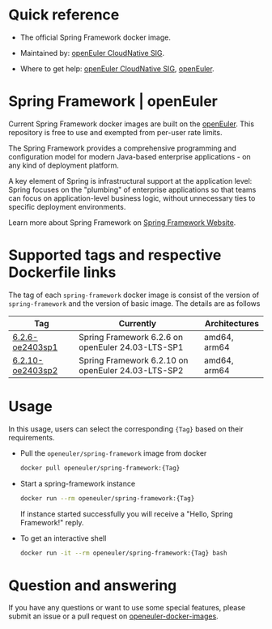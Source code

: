 # Quick reference

- The official Spring Framework docker image.

- Maintained by: [openEuler CloudNative SIG](https://gitee.com/openeuler/cloudnative).

- Where to get help: [openEuler CloudNative SIG](https://gitee.com/openeuler/cloudnative), [openEuler](https://gitee.com/openeuler/community).

# Spring Framework | openEuler
Current Spring Framework docker images are built on the [openEuler](https://repo.openeuler.org/). This repository is free to use and exempted from per-user rate limits.

The Spring Framework provides a comprehensive programming and configuration model for modern Java-based enterprise applications - on any kind of deployment platform.

A key element of Spring is infrastructural support at the application level: Spring focuses on the "plumbing" of enterprise applications so that teams can focus on application-level business logic, without unnecessary ties to specific deployment environments.

Learn more about Spring Framework on [Spring Framework Website](https://spring.io/projects/spring-framework)⁠.

# Supported tags and respective Dockerfile links
The tag of each `spring-framework` docker image is consist of the version of `spring-framework` and the version of basic image. The details are as follows

| Tag                                                                                                                                         | Currently                                          | Architectures |
|---------------------------------------------------------------------------------------------------------------------------------------------|----------------------------------------------------|---------------|
| [6.2.6-oe2403sp1](https://gitee.com/openeuler/openeuler-docker-images/blob/master/Others/spring-framework/6.2.6/24.03-lts-sp1/Dockerfile)   | Spring Framework 6.2.6 on openEuler 24.03-LTS-SP1  | amd64, arm64  |
| [6.2.10-oe2403sp2](https://gitee.com/openeuler/openeuler-docker-images/blob/master/Others/spring-framework/6.2.10/24.03-lts-sp2/Dockerfile) | Spring Framework 6.2.10 on openEuler 24.03-LTS-SP2 | amd64, arm64  |

# Usage
In this usage, users can select the corresponding `{Tag}` based on their requirements.

- Pull the `openeuler/spring-framework` image from docker

	```bash
	docker pull openeuler/spring-framework:{Tag}
	```
    
- Start a spring-framework instance
    ```bash
    docker run --rm openeuler/spring-framework:{Tag}
    ```
	If instance started successfully you will receive a "Hello, Spring Framework!" reply.

- To get an interactive shell

	```bash
	docker run -it --rm openeuler/spring-framework:{Tag} bash
	```
 
# Question and answering
If you have any questions or want to use some special features, please submit an issue or a pull request on [openeuler-docker-images](https://gitee.com/openeuler/openeuler-docker-images).